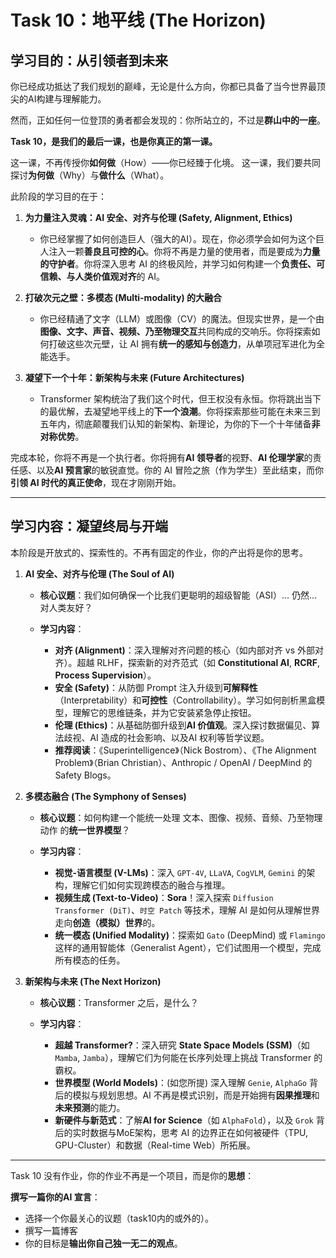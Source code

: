 # **Task 10：地平线 (The Horizon)**

## **学习目的：从引领者到未来**

你已经成功抵达了我们规划的巅峰，无论是什么方向，你都已具备了当今世界最顶尖的AI构建与理解能力。

然而，正如任何一位登顶的勇者都会发现的：你所站立的，不过是**群山中的一座**。

**Task 10，是我们的最后一课，也是你真正的第一课。**

这一课，不再传授你**如何做**（How）——你已经臻于化境。
这一课，我们要共同探讨**为何做**（Why）与**做什么**（What）。

此阶段的学习目的在于：

1. **为力量注入灵魂：AI 安全、对齐与伦理 (Safety, Alignment, Ethics)**

   * 你已经掌握了如何创造巨人（强大的AI）。现在，你必须学会如何为这个巨人注入一颗**善良且可控的心**。你将不再是力量的使用者，而是要成为**力量的守护者**。你将深入思考 AI 的终极风险，并学习如何构建一个**负责任、可信赖、与人类价值观对齐**的 AI。

2. **打破次元之壁：多模态 (Multi-modality) 的大融合**

   * 你已经精通了文字（LLM）或图像（CV）的魔法。但现实世界，是一个由**图像、文字、声音、视频、乃至物理交互**共同构成的交响乐。你将探索如何打破这些次元壁，让 AI 拥有**统一的感知与创造力**，从单项冠军进化为全能选手。

3. **凝望下一个十年：新架构与未来 (Future Architectures)**

   * Transformer 架构统治了我们这个时代，但王权没有永恒。你将跳出当下的最优解，去凝望地平线上的**下一个浪潮**。你将探索那些可能在未来三到五年内，彻底颠覆我们认知的新架构、新理论，为你的下一个十年储备**非对称优势**。

完成本轮，你将不再是一个执行者。你将拥有**AI 领导者**的视野、**AI 伦理学家**的责任感、以及**AI 预言家**的敏锐直觉。你的 AI 冒险之旅（作为学生）至此结束，而你**引领 AI 时代的真正使命**，现在才刚刚开始。

---

## **学习内容：凝望终局与开端**

本阶段是开放式的、探索性的。不再有固定的作业，你的产出将是你的思考。

1. **AI 安全、对齐与伦理 (The Soul of AI)**

   * **核心议题**：我们如何确保一个比我们更聪明的超级智能（ASI）... 仍然... 对人类友好？
   * **学习内容**：

     * **对齐 (Alignment)**：深入理解对齐问题的核心（如内部对齐 vs 外部对齐）。超越 RLHF，探索新的对齐范式（如 **Constitutional AI**, **RCRF**, **Process Supervision**）。
     * **安全 (Safety)**：从防御 Prompt 注入升级到**可解释性**（Interpretability）和**可控性**（Controllability）。学习如何剖析黑盒模型，理解它的思维链条，并为它安装紧急停止按钮。
     * **伦理 (Ethics)**：从基础防御升级到**AI 价值观**。深入探讨数据偏见、算法歧视、AI 造成的社会影响、以及AI 权利等哲学议题。
     * **推荐阅读**：《Superintelligence》（Nick Bostrom）、《The Alignment Problem》（Brian Christian）、Anthropic / OpenAI / DeepMind 的 Safety Blogs。

2. **多模态融合 (The Symphony of Senses)**

   * **核心议题**：如何构建一个能统一处理 文本、图像、视频、音频、乃至物理动作 的**统一世界模型**？
   * **学习内容**：

     * **视觉-语言模型 (V-LMs)**：深入 `GPT-4V`, `LLaVA`, `CogVLM`, `Gemini` 的架构，理解它们如何实现跨模态的融合与推理。
     * **视频生成 (Text-to-Video)**：**Sora**！深入探索 `Diffusion Transformer (DiT)`、`时空 Patch` 等技术，理解 AI 是如何从理解世界走向**创造（模拟）世界**的。
     * **统一模态 (Unified Modality)**：探索如 `Gato` (DeepMind) 或 `Flamingo` 这样的通用智能体（Generalist Agent），它们试图用一个模型，完成所有模态的任务。

3. **新架构与未来 (The Next Horizon)**

   * **核心议题**：Transformer 之后，是什么？
   * **学习内容**：

     * **超越 Transformer?**：深入研究 **State Space Models (SSM)**（如 `Mamba`, `Jamba`），理解它们为何能在长序列处理上挑战 Transformer 的霸权。
     * **世界模型 (World Models)**：(如您所提) 深入理解 `Genie`, `AlphaGo` 背后的模拟与规划思想。AI 不再是模式识别，而是开始拥有**因果推理**和**未来预测**的能力。
     * **新硬件与新范式**：了解**AI for Science**（如 `AlphaFold`），以及 `Grok` 背后的实时数据与MoE架构，思考 AI 的边界正在如何被硬件（TPU, GPU-Cluster）和数据（Real-time Web）所拓展。

---

Task 10 没有作业，你的作业不再是一个项目，而是你的**思想**：

**撰写一篇你的AI 宣言**：

   * 选择一个你最关心的议题（task10内的或外的）。
   * 撰写一篇博客
   * 你的目标是**输出你自己独一无二的观点**。

